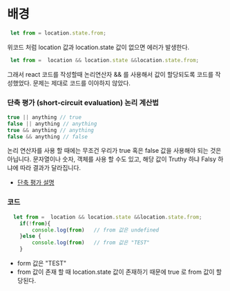 # 배경

```javascript
 let from = location.state.from;
```
위코드 처럼
 location 값과 location.state 값이 없으면 에러가 발생한다.
 
 ```javascript
  let from =  location && location.state &&location.state.from;
 ```
그래서 react 코드를 작성할때 논리연산자 && 를 사용해서 값이 할당되도록 코드를 작성했었다.
문제는 제대로 코드를 이야하지 않았다.

 
### 단축 평가 (short-circuit evaluation) 논리 계산법

```javascript
true || anything // true
false || anything // anything
true && anything // anything
false && anything // false
```
논리 연산자를 사용 할 때에는 무조건 우리가 true 혹은 false 값을 사용해야 되는 것은 아닙니다. 문자열이나 숫자, 객체를 사용 할 수도 있고, 해당 값이 Truthy 하냐 Falsy 하냐에 따라 결과가 달라집니다.

* [단축 평가 설명](https://learnjs.vlpt.us/useful/03-short-circuiting.html)

### 코드
```javascript
  let from =  location && location.state &&location.state.from;
    if(!from){
        console.log(from)   // from 값은 undefined
    }else {
        console.log(from)   // from 값은 "TEST"
    }         
```
* form 값은 "TEST"
* from 값이 존재 할 때 location.state 값이 존재하기 때문에 true 로 from 값이 할당된다.
